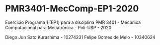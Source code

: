 # PMR3401-MecComp-EP1-2020
Exercício Programa 1 (EP1) para a disciplina PMR 3401 - Mecânica Computacional para Mecatrônica - Poli-USP - 2020

Diego Jun Sato Kurashima - 10274231
Felipe Gomes de Melo - 10340624
